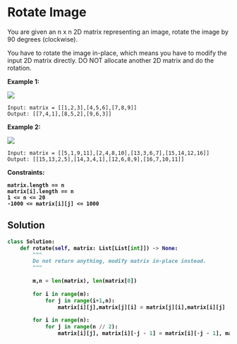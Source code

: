 <h1>Rotate Image</h1>

<p>
You are given an n x n 2D matrix representing an image, rotate the image by 90 degrees (clockwise).

You have to rotate the image in-place, which means you have to modify the input 2D matrix directly. DO NOT allocate another 2D matrix and do the rotation.

<b>Example 1:</b>
    
<img src="https://assets.leetcode.com/uploads/2020/08/28/mat1.jpg"/>
    
    Input: matrix = [[1,2,3],[4,5,6],[7,8,9]]
    Output: [[7,4,1],[8,5,2],[9,6,3]]
  
<b>Example 2:</b>

<img src="https://assets.leetcode.com/uploads/2020/08/28/mat2.jpg"/>

    Input: matrix = [[5,1,9,11],[2,4,8,10],[13,3,6,7],[15,14,12,16]]
    Output: [[15,13,2,5],[14,3,4,1],[12,6,8,9],[16,7,10,11]]
<b>
 
<b>Constraints:</b>

    matrix.length == n
    matrix[i].length == n
    1 <= n <= 20
    -1000 <= matrix[i][j] <= 1000
</p>

<h2>Solution</h2>

```python
class Solution:
    def rotate(self, matrix: List[List[int]]) -> None:
        """
        Do not return anything, modify matrix in-place instead.
        """
        
        m,n = len(matrix), len(matrix[0])
        
        for i in range(m):
            for j in range(i+1,n):
                matrix[i][j],matrix[j][i] = matrix[j][i],matrix[i][j]
                
        for i in range(n):
            for j in range(n // 2):
                matrix[i][j], matrix[i][-j - 1] = matrix[i][-j - 1], matrix[i][j]
```
